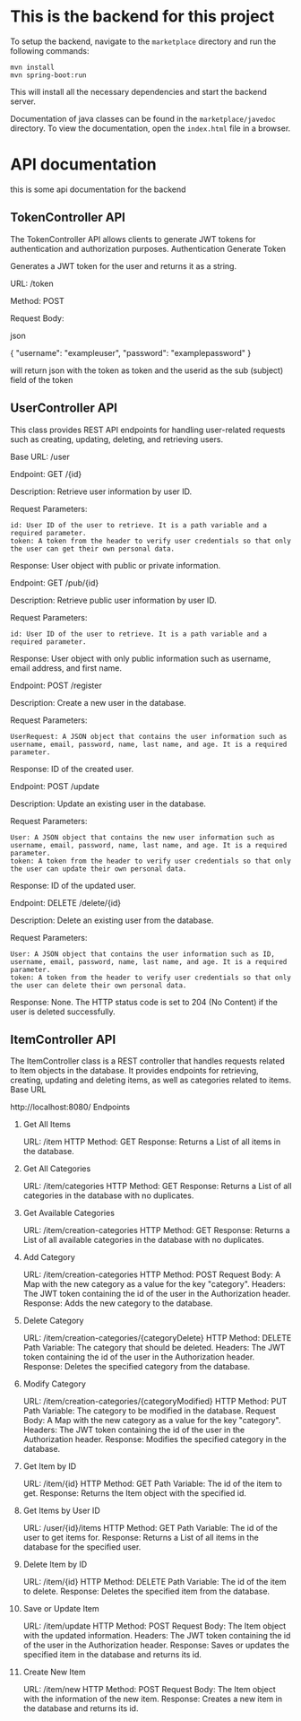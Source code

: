 
# This is the backend for this project

To setup the backend, navigate to the `marketplace` directory and run the following commands:

```
mvn install
mvn spring-boot:run
```

This will install all the necessary dependencies and start the backend server.

Documentation of java classes can be found in the `marketplace/javedoc` directory. To view the documentation, open the `index.html` file in a browser.

# API documentation
this is some api documentation for the backend

## TokenController API

The TokenController API allows clients to generate JWT tokens for authentication and authorization purposes.
Authentication
Generate Token

Generates a JWT token for the user and returns it as a string.

URL: /token

Method: POST

Request Body:

json

{
    "username": "exampleuser",
    "password": "examplepassword"
}

will return json with the token as token and the userid as the sub (subject) field of the token

## UserController API

This class provides REST API endpoints for handling user-related requests such as creating, updating, deleting, and retrieving users.

Base URL: /user

Endpoint: GET /{id}

Description: Retrieve user information by user ID.

Request Parameters:

    id: User ID of the user to retrieve. It is a path variable and a required parameter.
    token: A token from the header to verify user credentials so that only the user can get their own personal data.

Response: User object with public or private information.

Endpoint: GET /pub/{id}

Description: Retrieve public user information by user ID.

Request Parameters:

    id: User ID of the user to retrieve. It is a path variable and a required parameter.

Response: User object with only public information such as username, email address, and first name.

Endpoint: POST /register

Description: Create a new user in the database.

Request Parameters:

    UserRequest: A JSON object that contains the user information such as username, email, password, name, last name, and age. It is a required parameter.

Response: ID of the created user.

Endpoint: POST /update

Description: Update an existing user in the database.

Request Parameters:

    User: A JSON object that contains the new user information such as username, email, password, name, last name, and age. It is a required parameter.
    token: A token from the header to verify user credentials so that only the user can update their own personal data.

Response: ID of the updated user.

Endpoint: DELETE /delete/{id}

Description: Delete an existing user from the database.

Request Parameters:

    User: A JSON object that contains the user information such as ID, username, email, password, name, last name, and age. It is a required parameter.
    token: A token from the header to verify user credentials so that only the user can delete their own personal data.

Response: None. The HTTP status code is set to 204 (No Content) if the user is deleted successfully.




## ItemController API

The ItemController class is a REST controller that handles requests related to Item objects in the database. It provides endpoints for retrieving, creating, updating and deleting items, as well as categories related to items.
Base URL

http://localhost:8080/
Endpoints
1. Get All Items

    URL: /item
    HTTP Method: GET
    Response: Returns a List of all items in the database.

2. Get All Categories

    URL: /item/categories
    HTTP Method: GET
    Response: Returns a List of all categories in the database with no duplicates.

3. Get Available Categories

    URL: /item/creation-categories
    HTTP Method: GET
    Response: Returns a List of all available categories in the database with no duplicates.

4. Add Category

    URL: /item/creation-categories
    HTTP Method: POST
    Request Body: A Map with the new category as a value for the key "category".
    Headers: The JWT token containing the id of the user in the Authorization header.
    Response: Adds the new category to the database.

5. Delete Category

    URL: /item/creation-categories/{categoryDelete}
    HTTP Method: DELETE
    Path Variable: The category that should be deleted.
    Headers: The JWT token containing the id of the user in the Authorization header.
    Response: Deletes the specified category from the database.

6. Modify Category

    URL: /item/creation-categories/{categoryModified}
    HTTP Method: PUT
    Path Variable: The category to be modified in the database.
    Request Body: A Map with the new category as a value for the key "category".
    Headers: The JWT token containing the id of the user in the Authorization header.
    Response: Modifies the specified category in the database.

7. Get Item by ID

    URL: /item/{id}
    HTTP Method: GET
    Path Variable: The id of the item to get.
    Response: Returns the Item object with the specified id.

8. Get Items by User ID

    URL: /user/{id}/items
    HTTP Method: GET
    Path Variable: The id of the user to get items for.
    Response: Returns a List of all items in the database for the specified user.

9. Delete Item by ID

    URL: /item/{id}
    HTTP Method: DELETE
    Path Variable: The id of the item to delete.
    Response: Deletes the specified item from the database.

10. Save or Update Item

    URL: /item/update
    HTTP Method: POST
    Request Body: The Item object with the updated information.
    Headers: The JWT token containing the id of the user in the Authorization header.
    Response: Saves or updates the specified item in the database and returns its id.

11. Create New Item

    URL: /item/new
    HTTP Method: POST
    Request Body: The Item object with the information of the new item.
    Response: Creates a new item in the database and returns its id.




